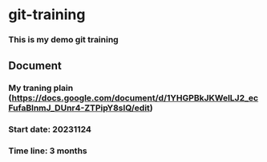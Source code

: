 # **git-training**
### This is my demo git training
## Document
### My traning plain (https://docs.google.com/document/d/1YHGPBkJKWelLJ2_ecFufaBlnmJ_DUnr4-ZTPipY8slQ/edit)
### Start date: 20231124
### Time line: 3 months


